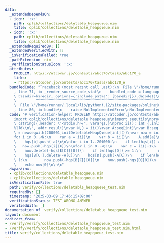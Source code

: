 ```yaml
---
data:
  _extendedDependsOn:
  - icon: ':x:'
    path: cplib/collections/deletable_heapqueue.nim
    title: cplib/collections/deletable_heapqueue.nim
  - icon: ':x:'
    path: cplib/collections/deletable_heapqueue.nim
    title: cplib/collections/deletable_heapqueue.nim
  _extendedRequiredBy: []
  _extendedVerifiedWith: []
  _isVerificationFailed: true
  _pathExtension: nim
  _verificationStatusIcon: ':x:'
  attributes:
    PROBLEM: https://atcoder.jp/contests/abc170/tasks/abc170_e
    links:
    - https://atcoder.jp/contests/abc170/tasks/abc170_e
  bundledCode: "Traceback (most recent call last):\n  File \"/home/runner/.local/lib/python3.12/site-packages/onlinejudge_verify/documentation/build.py\"\
    , line 71, in _render_source_code_stat\n    bundled_code = language.bundle(stat.path,\
    \ basedir=basedir, options={'include_paths': [basedir]}).decode()\n          \
    \         ^^^^^^^^^^^^^^^^^^^^^^^^^^^^^^^^^^^^^^^^^^^^^^^^^^^^^^^^^^^^^^^^^^^^^^^^^^^^^^^^^\n\
    \  File \"/home/runner/.local/lib/python3.12/site-packages/onlinejudge_verify/languages/nim.py\"\
    , line 86, in bundle\n    raise NotImplementedError\nNotImplementedError\n"
  code: "# verification-helper: PROBLEM https://atcoder.jp/contests/abc170/tasks/abc170_e\n\
    import cplib/collections/deletable_heapqueue\nimport sequtils\nproc scanf(formatstr:\
    \ cstring){.header: \"<stdio.h>\", varargs.}\nproc ii(): int {.inline.} = scanf(\"\
    %lld\\n\", addr result)\nvar N,Q = ii()\nvar A:seq[int]\nvar B:seq[int]\nvar hqs\
    \ = newseqwith(200001,initDeletableHeapQueue[int]())\nvar now = initDeletableHeapQueue[int]()\n\
    for i in 0..<N:\n    var a = ii()\n    var b = ii()\n    A.add(a)\n    B.add(b)\n\
    \    hqs[b].push(-a)\n\n\nfor i in 1..200000:\n    if len(hqs[i]) > 0:\n     \
    \   now.push(-hqs[i][0])\n\nfor i in 0..<Q:\n    var C = ii()-1\n    var D = ii()\n\
    \    now.delete(-hqs[B[C]][0])\n    if len(hqs[D]) >= 1:\n        now.delete(-hqs[D][0])\n\
    \    hqs[B[C]].delete(-A[C])\n    hqs[D].push(-A[C])\n    if len(hqs[B[C]]) >=\
    \ 1:\n        now.push(-hqs[B[C]][0])\n    now.push(-hqs[D][0])\n    B[C] = D\n\
    \    echo now[0]\n\n\n"
  dependsOn:
  - cplib/collections/deletable_heapqueue.nim
  - cplib/collections/deletable_heapqueue.nim
  isVerificationFile: true
  path: verify/collections/deletable_heapqueue_test.nim
  requiredBy: []
  timestamp: '2025-03-09 17:46:15+09:00'
  verificationStatus: TEST_WRONG_ANSWER
  verifiedWith: []
documentation_of: verify/collections/deletable_heapqueue_test.nim
layout: document
redirect_from:
- /verify/verify/collections/deletable_heapqueue_test.nim
- /verify/verify/collections/deletable_heapqueue_test.nim.html
title: verify/collections/deletable_heapqueue_test.nim
---
```

